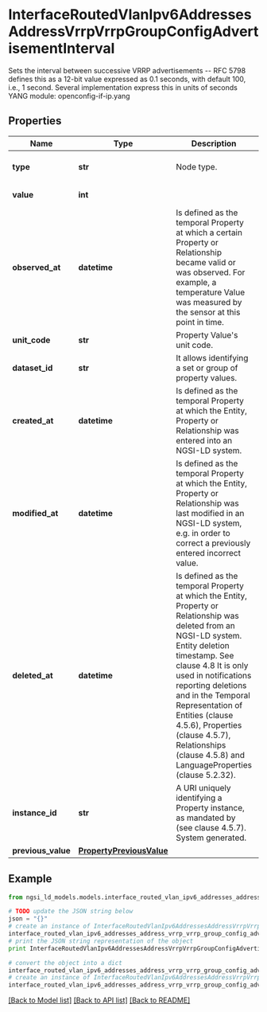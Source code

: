 # InterfaceRoutedVlanIpv6AddressesAddressVrrpVrrpGroupConfigAdvertisementInterval

Sets the interval between successive VRRP advertisements -- RFC 5798 defines this as a 12-bit value expressed as 0.1 seconds, with default 100, i.e., 1 second. Several implementation express this in units of seconds  YANG module: openconfig-if-ip.yang 

## Properties

Name | Type | Description | Notes
------------ | ------------- | ------------- | -------------
**type** | **str** | Node type.  | [optional] [default to 'Property']
**value** | **int** |  | [default to 100]
**observed_at** | **datetime** | Is defined as the temporal Property at which a certain Property or Relationship became valid or was observed. For example, a temperature Value was measured by the sensor at this point in time.  | [optional] 
**unit_code** | **str** | Property Value&#39;s unit code.  | [optional] 
**dataset_id** | **str** | It allows identifying a set or group of property values.  | [optional] 
**created_at** | **datetime** | Is defined as the temporal Property at which the Entity, Property or Relationship was entered into an NGSI-LD system.  | [optional] [readonly] 
**modified_at** | **datetime** | Is defined as the temporal Property at which the Entity, Property or Relationship was last modified in an NGSI-LD system, e.g. in order to correct a previously entered incorrect value.  | [optional] [readonly] 
**deleted_at** | **datetime** | Is defined as the temporal Property at which the Entity, Property or Relationship was deleted from an NGSI-LD system.  Entity deletion timestamp. See clause 4.8 It is only used in notifications reporting deletions and in the Temporal Representation of Entities (clause 4.5.6), Properties (clause 4.5.7), Relationships (clause 4.5.8) and LanguageProperties (clause 5.2.32).  | [optional] [readonly] 
**instance_id** | **str** | A URI uniquely identifying a Property instance, as mandated by (see clause 4.5.7). System generated.  | [optional] [readonly] 
**previous_value** | [**PropertyPreviousValue**](PropertyPreviousValue.md) |  | [optional] 

## Example

```python
from ngsi_ld_models.models.interface_routed_vlan_ipv6_addresses_address_vrrp_vrrp_group_config_advertisement_interval import InterfaceRoutedVlanIpv6AddressesAddressVrrpVrrpGroupConfigAdvertisementInterval

# TODO update the JSON string below
json = "{}"
# create an instance of InterfaceRoutedVlanIpv6AddressesAddressVrrpVrrpGroupConfigAdvertisementInterval from a JSON string
interface_routed_vlan_ipv6_addresses_address_vrrp_vrrp_group_config_advertisement_interval_instance = InterfaceRoutedVlanIpv6AddressesAddressVrrpVrrpGroupConfigAdvertisementInterval.from_json(json)
# print the JSON string representation of the object
print InterfaceRoutedVlanIpv6AddressesAddressVrrpVrrpGroupConfigAdvertisementInterval.to_json()

# convert the object into a dict
interface_routed_vlan_ipv6_addresses_address_vrrp_vrrp_group_config_advertisement_interval_dict = interface_routed_vlan_ipv6_addresses_address_vrrp_vrrp_group_config_advertisement_interval_instance.to_dict()
# create an instance of InterfaceRoutedVlanIpv6AddressesAddressVrrpVrrpGroupConfigAdvertisementInterval from a dict
interface_routed_vlan_ipv6_addresses_address_vrrp_vrrp_group_config_advertisement_interval_form_dict = interface_routed_vlan_ipv6_addresses_address_vrrp_vrrp_group_config_advertisement_interval.from_dict(interface_routed_vlan_ipv6_addresses_address_vrrp_vrrp_group_config_advertisement_interval_dict)
```
[[Back to Model list]](../README.md#documentation-for-models) [[Back to API list]](../README.md#documentation-for-api-endpoints) [[Back to README]](../README.md)



